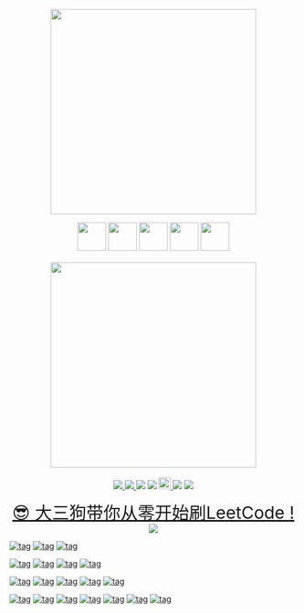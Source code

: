 <p align="center">
	<a href="https://leetcode.goog.tech/"><img src="https://goog.tech/leetcode/leetcode-googtech-logo.PNG" width="360"></a>

<p align="center">
   <img height="50px" src="https://cdn.svgporn.com/logos/gopher.svg">
   <img height="50px" src="https://cdn.svgporn.com/logos/python.svg">
   <img height="50px" src="https://cdn.svgporn.com/logos/java.svg">
   <img height="50px" src="https://cdn.svgporn.com/logos/c-plusplus.svg">
   <img height="50px" src="https://cdn.svgporn.com/logos/javascript.svg">
   </br>
   <!-- <img src="https://algorithm.goog.tech/wechat-GoogTech.png" width="360"> -->
   </br>
   <img src="http://profile-counter.glitch.me/leetcode.goog.tech/count.svg" width="360">
   </br>
   </br>
   <a href="https://www.codacy.com/manual/gentleman_0109/leetcode-googtech?utm_source=github.com&amp;utm_medium=referral&amp;utm_content=YUbuntu0109/leetcode-googtech&amp;utm_campaign=Badge_Grade">
        <img src="https://app.codacy.com/project/badge/Grade/4d3b1197a1ff458dab972933dcf0a857"/>
   </a>
   <a rel="travis-ci" href="https://travis-ci.com/github/GoogTech/leetcode-googtech">
	<img src="https://travis-ci.com/GoogTech/leetcode-googtech.svg?branch=master"></img>
   </a>
   <img src="https://img.shields.io/github/commit-activity/m/YUbuntu0109/leetcode-googtech?color=ff69b4"></img>
   <img src="https://img.shields.io/github/license/YUbuntu0109/leetcode-googtech.svg"></img>
   <a rel="license" href="http://creativecommons.org/licenses/by-nc-sa/4.0/">
       <img alt="知识共享许可协议" style="border-width:0" height="21" src="https://i.creativecommons.org/l/by-nc-sa/4.0/88x31.png"/>
   </a>
   <img src="https://img.shields.io/github/repo-size/YUbuntu0109/leetcode-googtech"></img>
   <img src="https://img.shields.io/github/stars/YUbuntu0109/leetcode-googtech.svg"></img>
</p>


<p align="center">
    <a style="font-size:30px" href="https://space.bilibili.com/364361791/channel/detail?cid=141283">
        😎 大三狗带你从零开始刷LeetCode !
        <img src="https://goog.tech/leetcode/cover-of-leetcode-vlog.png">
    </a>
</p>


[![tag](https://img.shields.io/badge/-数组-red?style=for-the-badge&logo=LeetCode&logoColor=white)](https://algorithm.show/)
[![tag](https://img.shields.io/badge/-字符串-yellow?style=for-the-badge&logo=LeetCode&logoColor=white)](https://algorithm.show/)
[![tag](https://img.shields.io/badge/-递归-blue?style=for-the-badge&logo=LeetCode&logoColor=white)](https://algorithm.show/)

[![tag](https://img.shields.io/badge/-栈-green?style=for-the-badge&logo=LeetCode&logoColor=white)](https://algorithm.show/)
[![tag](https://img.shields.io/badge/-链表-pink?style=for-the-badge&logo=LeetCode&logoColor=white)](https://algorithm.show/)
[![tag](https://img.shields.io/badge/-哈希表-brown?style=for-the-badge&logo=LeetCode&logoColor=white)](https://algorithm.show/)
[![tag](https://img.shields.io/badge/-贪心算法-purple?style=for-the-badge&logo=LeetCode&logoColor=white)](https://algorithm.show/)

[![tag](https://img.shields.io/badge/-双指针法-orange?style=for-the-badge&logo=LeetCode&logoColor=white)](https://algorithm.show/)
[![tag](https://img.shields.io/badge/-树-cyan?style=for-the-badge&logo=LeetCode&logoColor=white)](https://algorithm.show/)
[![tag](https://img.shields.io/badge/-图与搜索-gray?style=for-the-badge&logo=LeetCode&logoColor=white)](https://algorithm.show/)
[![tag](https://img.shields.io/badge/-二分查找-red?style=for-the-badge&logo=LeetCode&logoColor=white)](https://algorithm.show/)
[![tag](https://img.shields.io/badge/-二进制运算-yellow?style=for-the-badge&logo=LeetCode&logoColor=white)](https://algorithm.show/)

[![tag](https://img.shields.io/badge/-数与位-blue?style=for-the-badge&logo=LeetCode&logoColor=white)](https://algorithm.show/)
[![tag](https://img.shields.io/badge/-动态规划-green?style=for-the-badge&logo=LeetCode&logoColor=white)](https://algorithm.show/)
[![tag](https://img.shields.io/badge/-队列-pink?style=for-the-badge&logo=LeetCode&logoColor=white)](https://algorithm.show/)
[![tag](https://img.shields.io/badge/-堆-brown?style=for-the-badge&logo=LeetCode&logoColor=white)](https://algorithm.show/)
[![tag](https://img.shields.io/badge/-排序算法-purple?style=for-the-badge&logo=LeetCode&logoColor=white)](https://algorithm.show/)
[![tag](https://img.shields.io/badge/-深度优先搜索-orange?style=for-the-badge&logo=LeetCode&logoColor=white)](https://algorithm.show/)
[![tag](https://img.shields.io/badge/-广度优先搜索-cyan?style=for-the-badge&logo=LeetCode&logoColor=white)](https://algorithm.show/)


<!-- How To Use Gitalk : https://www.cnblogs.com/snowdreams1006/p/10662585.html -->
<link rel="stylesheet" href="https://cdn.jsdelivr.net/npm/gitalk@1/dist/gitalk.css">
<script src="https://cdn.jsdelivr.net/npm/gitalk@1/dist/gitalk.min.js"></script>
<div id="gitalk-container"></div>
<script>
const gitalk = new Gitalk({
  clientID: '7b81f4981d72316f2823',
  clientSecret: '1cbc5a2846555c27b6f22f47ee47f5715aec87e3',
  repo: 'leetcode-googtech',
  owner: 'YUbuntu0109',
  admin: ['YUbuntu0109'],
  id: location.pathname,      
  distractionFreeMode: false  
});

gitalk.render('gitalk-container');
</script>
